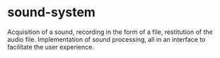 # sound-system
 Acquisition of a sound, recording in the form of a file, restitution of the audio file. Implementation of sound processing, all in an interface to facilitate the user experience.
